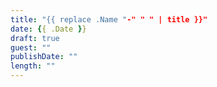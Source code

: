 ```yaml
---
title: "{{ replace .Name "-" " " | title }}"
date: {{ .Date }}
draft: true
guest: ""
publishDate: ""
length: ""
---
```


